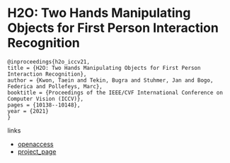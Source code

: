 # H2O: Two Hands Manipulating Objects for First Person Interaction Recognition

```
@inproceedings{h2o_iccv21,
title = {H2O: Two Hands Manipulating Objects for First Person Interaction Recognition},
author = {Kwon, Taein and Tekin, Bugra and Stuhmer, Jan and Bogo, Federica and Pollefeys, Marc},
booktitle = {Proceedings of the IEEE/CVF International Conference on Computer Vision (ICCV)},
pages = {10138--10148},
year = {2021}
}
```

links
- [openaccess](http://openaccess.thecvf.com//content/ICCV2021/html/Kwon_H2O_Two_Hands_Manipulating_Objects_for_First_Person_Interaction_Recognition_ICCV_2021_paper.html)
- [project_page](https://www.taeinkwon.com/projects/h2o)
